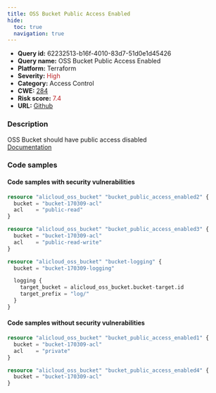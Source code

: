```yaml
---
title: OSS Bucket Public Access Enabled
hide:
  toc: true
  navigation: true
---
```


<style>
  .highlight .hll {
    background-color: #ff171742;
  }
  .md-content {
    max-width: 1100px;
    margin: 0 auto;
  }
</style>

-   **Query id:** 62232513-b16f-4010-83d7-51d0e1d45426
-   **Query name:** OSS Bucket Public Access Enabled
-   **Platform:** Terraform
-   **Severity:** <span style="color:#bb2124">High</span>
-   **Category:** Access Control
-   **CWE:** <a href="https://cwe.mitre.org/data/definitions/284.html" onclick="newWindowOpenerSafe(event, 'https://cwe.mitre.org/data/definitions/284.html')">284</a>
-   **Risk score:** <span style="color:#bb2124">7.4</span>
-   **URL:** [Github](https://github.com/Checkmarx/kics/tree/master/assets/queries/terraform/alicloud/oss_bucket_public_access_enabled)

### Description
OSS Bucket should have public access disabled<br>
[Documentation](https://registry.terraform.io/providers/aliyun/alicloud/latest/docs/resources/oss_bucket#acl)

### Code samples
#### Code samples with security vulnerabilities
```tf title="Positive test num. 1 - tf file" hl_lines="3"
resource "alicloud_oss_bucket" "bucket_public_access_enabled2" {
  bucket = "bucket-170309-acl"
  acl    = "public-read"
}

```
```tf title="Positive test num. 2 - tf file" hl_lines="3"
resource "alicloud_oss_bucket" "bucket_public_access_enabled3" {
  bucket = "bucket-170309-acl"
  acl    = "public-read-write"
}

resource "alicloud_oss_bucket" "bucket-logging" {
  bucket = "bucket-170309-logging"

  logging {
    target_bucket = alicloud_oss_bucket.bucket-target.id
    target_prefix = "log/"
  }
}

```


#### Code samples without security vulnerabilities
```tf title="Negative test num. 1 - tf file"
resource "alicloud_oss_bucket" "bucket_public_access_enabled1" {
  bucket = "bucket-170309-acl"
  acl    = "private"
}

```
```tf title="Negative test num. 2 - tf file"
resource "alicloud_oss_bucket" "bucket_public_access_enabled4" {
  bucket = "bucket-170309-acl"
}

```


